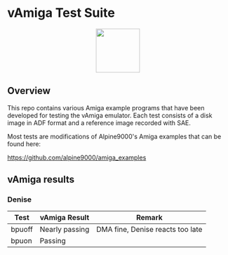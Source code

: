 # vAmiga Test Suite

<p align="center">
  <img src="http://www.dirkwhoffmann.de/vAMIGA/pics/vats1.png" height="100">
</p>

## Overview

This repo contains various Amiga example programs that have been developed for testing the vAmiga emulator. Each test consists of a disk image in ADF format and a reference image recorded with SAE. 

Most tests are modifications of Alpine9000's Amiga examples that can be found here:

https://github.com/alpine9000/amiga_examples

## vAmiga results 

### Denise

| Test          | vAmiga Result   | Remark                              | 
| ------------- | --------------- | ----------------------------------- |
| bpuoff        | Nearly passing  | DMA fine, Denise reacts too late    | 
| bpuon         | Passing         |                                     |
